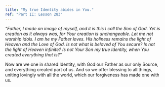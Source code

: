 ```yaml
---
title: "My true Identity abides in You."
ref: "Part II: Lesson 283"
---
```


*“Father, I made an image of myself, and it is this I call the Son of
God. Yet is creation as it always was, for Your creation is unchangeable.
Let me not worship idols. I am he my Father loves. His holiness remains
the light of Heaven and the Love of God. Is not what is beloved of You
secure? Is not the light of Heaven infinite? Is not Your Son my true
Identity, when You created everything that is?”*

Now are we one in shared Identity, with God our Father as our only
Source, and everything created part of us. And so we offer blessing to
all things, uniting lovingly with all the world, which our forgiveness
has made one with us.

